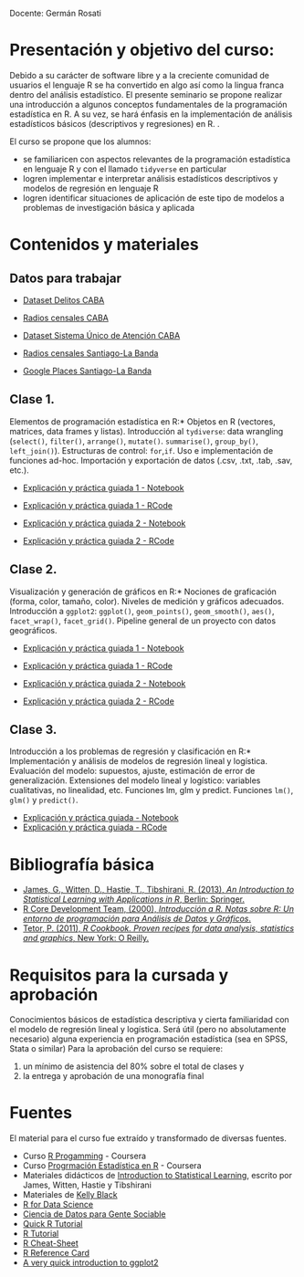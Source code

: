 Docente: Germán Rosati

# Presentación y objetivo del curso:
Debido a su carácter de software libre y a la creciente comunidad de usuarios el lenguaje R se ha convertido en algo así como la lingua franca dentro del análisis estadístico. El presente seminario se propone realizar una introducción a algunos conceptos fundamentales de la programación estadística en R. A su vez, se hará énfasis en la implementación de análisis estadísticos básicos (descriptivos y regresiones) en R. .

El curso se propone que los alumnos:

- se familiaricen con aspectos relevantes de la programación estadística en lenguaje R y con el llamado `tidyverse` en particular
- logren implementar e interpretar análisis estadísticos descriptivos y modelos de regresión en lenguaje R
- logren identificar situaciones de aplicación de este tipo de modelos a problemas de investigación básica y aplicada

# Contenidos y materiales

## __Datos para trabajar__ 
- [Dataset Delitos CABA](data/delitos.csv)
- [Radios censales CABA](data/radios_info_gral.geojson)
- [Dataset Sistema Único de Atención CABA](data/sistema-unico-de-atencion-ciudadana-2016.zip)

- [Radios censales Santiago-La Banda](data_santiago/radios_labanda.geojson)
- [Google Places Santiago-La Banda](data_santiago/gplaces_sgo_la_banda_ed.geojson)

## __Clase 1.__ 
Elementos de programación estadística en R:* Objetos en R (vectores, matrices, data frames y listas). Introducción al `tydiverse`: data wrangling (`select()`, `filter()`, `arrange()`, `mutate()`. `summarise()`, `group_by()`, `left_join()`). Estructuras de control: `for`,`if`. Uso e implementación de funciones ad-hoc. Importación y exportación de datos (.csv, .txt, .tab, .sav, etc.).
- [Explicación y práctica guiada 1 - Notebook](clase1/C1_Prog_Est_R.nb.html)
- [Explicación y práctica guiada 1 - RCode](clase1/C1_Prog_Est_R.R)

- [Explicación y práctica guiada 2 - Notebook](clase1/C1_b_Prog_Est_R.nb.html)
- [Explicación y práctica guiada 2 - RCode](clase1/C1_b_Prog_Est_R.R)


## __Clase 2.__ 
Visualización y generación de gráficos en R:* Nociones de graficación (forma, color, tamaño, color). Niveles de medición y gráficos adecuados. Introducción a `ggplot2`: `ggplot()`, `geom_points()`, `geom_smooth()`, `aes()`, `facet_wrap()`, `facet_grid()`. Pipeline general de un proyecto con datos geográficos.
- [Explicación y práctica guiada 1 - Notebook](clase2/C2_Intro_tidy.nb.html)
- [Explicación y práctica guiada 1 - RCode](clase2/C2_Intro_tidy.R)

- [Explicación y práctica guiada 2 - Notebook](clase3/C3_Intro_tidy_2.nb.html)
- [Explicación y práctica guiada 2 - RCode](clase3/C3_Intro_tidy_2.R)


## __Clase 3.__ 
Introducción a los problemas de regresión y clasificación en R:*  Implementación y análisis de modelos de regresión lineal y logística. Evaluación del modelo: supuestos, ajuste, estimación de error de generalización. Extensiones del modelo lineal y logístico: variables cualitativas, no linealidad, etc. Funciones lm, glm y predict. Funciones `lm()`, `glm()` y `predict()`.

- [Explicación y práctica guiada - Notebook](clase4/C4_Intro_glm.nb.html)
- [Explicación y práctica guiada - RCode](clase4/C4_Intro_glm.Rmd.R)


# Bibliografía básica

+ [James, G., Witten, D., Hastie, T., Tibshirani, R. (2013), _An Introduction to Statistical Learning with Applications in R_, Berlin: Springer.](http://www-bcf.usc.edu/~gareth/ISL/)
+ [R Core Development Team, (2000), _Introducción a R. Notas sobre R: Un entorno de programación para Análisis de Datos y Gráficos_.]( https://cran.r-project.org/doc/contrib/R-intro-1.1.0-espanol.1.pdf)
+ [Tetor, P. (2011), _R Cookbook. Proven recipes for data analysis, statistics and graphics_, New York: O Reilly.](http://www.cookbook-r.com/)


# Requisitos para la cursada y aprobación

Conocimientos básicos de estadística descriptiva y cierta familiaridad con el modelo de regresión lineal y logística. Será útil (pero no absolutamente necesario) alguna experiencia en programación estadística (sea en SPSS, Stata o similar)
Para la aprobación del curso se requiere:

1. un mínimo de asistencia del 80% sobre el total de clases y
2. la entrega y aprobación de una monografía final

# Fuentes

El material para el curso fue extraído y transformado de diversas fuentes.

- Curso [R Progamming](https://www.coursera.org/learn/r-programming) - Coursera
- Curso [Progrmación Estadística en R](https://www.coursera.org/learn/programacion-estadistica-r) - Coursera
- Materiales didácticos de [Introduction to Statistical Learning](http://www-bcf.usc.edu/~gareth/ISL/), escrito por James, Witten, Hastie y Tibshirani
- Materiales de [Kelly Black](http://www.cyclismo.org/tutorial/R/index.html#)
- [R for Data Science](https://r4ds.had.co.nz/)
- [Ciencia de Datos para Gente Sociable](https://bitsandbricks.github.io/ciencia_de_datos_gente_sociable/)
- [Quick R Tutorial](http://www.statmethods.net/index.html)
- [R Tutorial](http://www.r-tutor.com/)
- [R Cheat-Sheet](https://www.rstudio.com/wp-content/uploads/2016/10/r-cheat-sheet-3.pdf)
- [R Reference Card](https://cran.r-project.org/doc/contrib/Short-refcard.pdf)
- [A very quick introduction to ggplot2](http://chrisladroue.com/extra/ggplot2Intro/introductionGGplot2/)
